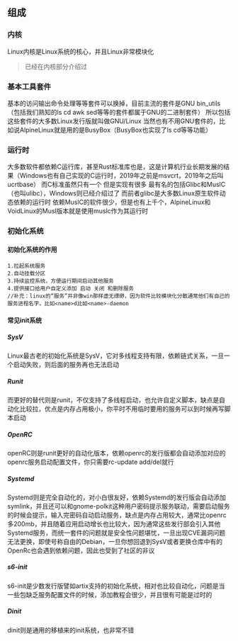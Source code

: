 ## 组成
### 内核
Linux内核是Linux系统的核心，并且Linux非常模块化
> 已经在内核部分介绍过

### 基本工具套件
基本的访问输出命令处理等等套件可以换掉，目前主流的套件是GNU bin_utils（包括我们熟知的ls cd awk sed等等的套件都属于GNU的二进制套件）
所以包括这些套件的大多数Linux发行版就叫做GNU/Linux
当然也有不用GNU套件的，比如说AlpineLinux就是用的是BusyBox（BusyBox也实现了ls cd等等功能）
### 运行时
大多数软件都依赖C运行库，甚至Rust标准库也是，这是计算机行业长期发展的结果（Windows也有自己实现的C运行时，2019年之前是msvcrt，2019年之后叫ucrtbase）
而C标准虽然只有一个
但是实现有很多
最有名的包括Glibc和MuslC（也叫ulibc），Windows则已经介绍过了
而前者glibc是大多数Linux原生软件动态依赖的运行时
依赖MuslC的软件很少，但是也有上千个，AlpineLinux和VoidLinux的Musl版本就是使用muslc作为其运行时

### 初始化系统
#### 初始化系统的作用
	1.拉起系统服务
	2.自动挂载分区
	3.持续监控系统，方便运行期间启动其他服务
	4.提供接口给用户自定义添加 启动 关闭 和删除服务
	//补充：linux的“服务”并非像win那样虚无缥缈，因为软件比较模块化分散通常他们有自己的服务进程名字，比如<name>d比如<name>-daemon
#### 常见init系统
##### SysV
Linux最古老的初始化系统是SysV，它对多线程支持有限，依赖链式关系，一旦一个启动失败，则后面的服务再也无法启动
##### Runit
而更好的替代则是runit，不仅支持了多线程启动，也允许自定义脚本，缺点是自动化比较拉，优点是内存占用极小，你平时不用临时要用的服务可以到时候再写脚本启动
##### OpenRC
openRC则是runit更好的自动化版本，依赖openrc的发行版都会自动添加对应的openrc服务启动配置文件，你只需要rc-update add/del就行
##### Systemd
Systemd则是完全自动化的，对小白很友好，依赖Systemd的发行版会自动添加symlink，并且还可以和gnome-polkit这种用户密码提示服务联动，需要启动服务的时候会提示，输入完密码自动启动服务，缺点是内存占用较大，通常比openrc多200mb，并且随着应用启动增长也比较大，因为通常这些发行部会引入其他Systemd服务，而统一套件的问题就是安全性问题堪忧，一旦出现CVE漏洞问题无法更换，即使号称自由的Debian，一旦你想回退到SysV或者更换仓库中有的OpenRc也会遇到依赖问题，因此也受到了社区的非议
##### s6-init
s6-init是少数发行版譬如artix支持的初始化系统，相对也比较自动化，问题是当一些包缺乏服务配置文件的时候，添加教程会很少，并且很有可能是过时的
##### Dinit
dinit则是通用的移植来的init系统，也非常不错